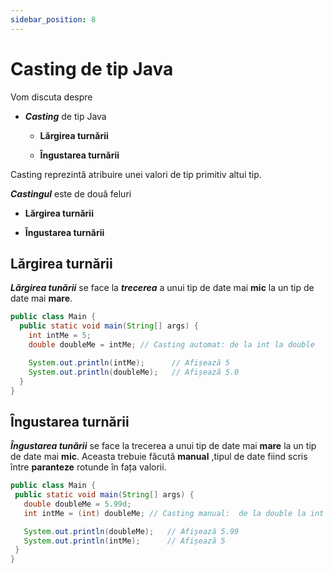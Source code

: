 ```yaml
---
sidebar_position: 8
---
```


# Casting de tip Java

Vom discuta despre

+ ***Casting*** de tip Java

  + **Lărgirea turnării**

  + **Îngustarea turnării**

Casting reprezintă atribuire unei valori de tip primitiv altui tip.

***Castingul*** este de două feluri 

  + **Lărgirea turnării**

  + **Îngustarea turnării**

## Lărgirea turnării

 ***Lărgirea tunării*** se face la ***trecerea*** a unui tip de date mai **mic** la un tip de date mai **mare**.

```java title="CastingLărgire.java"
public class Main {
  public static void main(String[] args) {
    int intMe = 5;
    double doubleMe = intMe; // Casting automat: de la int la double

    System.out.println(intMe);      // Afișează 5
    System.out.println(doubleMe);   // Afișează 5.0
  }
}
```

  ## Îngustarea turnării

 ***Îngustarea tunării*** se face la trecerea a unui tip de date mai **mare** la un tip de date mai **mic**. Aceasta trebuie făcută **manual** ,tipul de date fiind scris între **paranteze** rotunde în fața valorii.

 ```java title="CastingIngustare.java"
public class Main {
  public static void main(String[] args) {
    double doubleMe = 5.99d;
    int intMe = (int) doubleMe; // Casting manual:  de la double la int

    System.out.println(doubleMe);   // Afișează 5.99
    System.out.println(intMe);      // Afișează 5
  }
}
```

